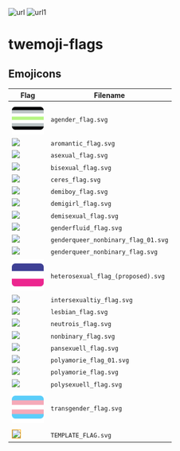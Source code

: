 ![url](https://img.shields.io/badge/current%20flag%20count-21-blue)
![url1](https://img.shields.io/github/last-commit/NikiNikOfficially/twemoji-flags)
# twemoji-flags

## Emojicons
| Flag | Filename |
|------|----------|
| <img width="64" src="./flags/agender_flag.svg" /> | `agender_flag.svg` |
| <img width="64" src="./flags/aromantic_flag.svg" /> | `aromantic_flag.svg` |
| <img width="64" src="./flags/asexual_flag.svg" /> | `asexual_flag.svg` |
| <img width="64" src="./flags/bisexual_flag.svg" /> | `bisexual_flag.svg` |
| <img width="64" src="./flags/ceres_flag.svg" /> | `ceres_flag.svg` |
| <img width="64" src="./flags/demiboy_flag.svg" /> | `demiboy_flag.svg` |
| <img width="64" src="./flags/demigirl_flag.svg" /> | `demigirl_flag.svg` |
| <img width="64" src="./flags/demisexual_flag.svg" /> | `demisexual_flag.svg` |
| <img width="64" src="./flags/genderfluid_flag.svg" /> | `genderfluid_flag.svg` |
| <img width="64" src="./flags/genderqueer_nonbinary_flag_01.svg" /> | `genderqueer_nonbinary_flag_01.svg` |
| <img width="64" src="./flags/genderqueer_nonbinary_flag.svg" /> | `genderqueer_nonbinary_flag.svg` |
| <img width="64" src="./flags/heterosexual_flag_(proposed).svg" /> | `heterosexual_flag_(proposed).svg` |
| <img width="64" src="./flags/intersexualtiy_flag.svg" /> | `intersexualtiy_flag.svg` |
| <img width="64" src="./flags/lesbian_flag.svg" /> | `lesbian_flag.svg` |
| <img width="64" src="./flags/neutrois_flag.svg" /> | `neutrois_flag.svg` |
| <img width="64" src="./flags/nonbinary_flag.svg" /> | `nonbinary_flag.svg` |
| <img width="64" src="./flags/pansexuell_flag.svg" /> | `pansexuell_flag.svg` |
| <img width="64" src="./flags/polyamorie_flag_01.svg" /> | `polyamorie_flag_01.svg` |
| <img width="64" src="./flags/polyamorie_flag.svg" /> | `polyamorie_flag.svg` |
| <img width="64" src="./flags/polysexuell_flag.svg" /> | `polysexuell_flag.svg` |
| <img width="64" src="./flags/transgender_flag.svg" /> | `transgender_flag.svg` |
|||
| <img width="64" src="./flags/TEMPLATE_FLAG.svg" style="border: 1px solid orange;" /> | `TEMPLATE_FLAG.svg` |




<!-- Work time: 1 h 14 min, 22.02.2021 -->

